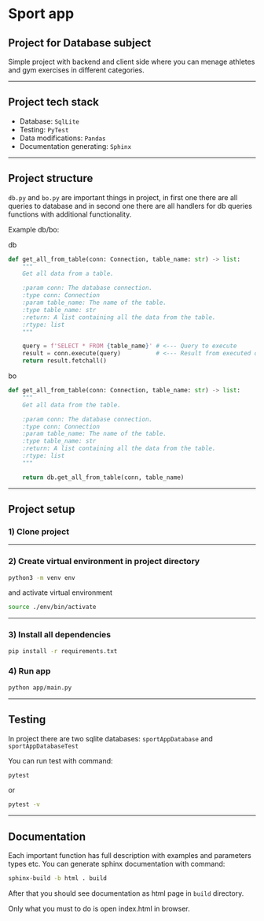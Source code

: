 # Sport app
## Project for Database subject
Simple project with backend and client side where you can menage athletes and gym exercises in different categories.

---

## Project tech stack

- Database: ```SqlLite```
- Testing: ```PyTest```
- Data modifications: ```Pandas```
- Documentation generating: ```Sphinx```

---

## Project structure

```db.py``` and ```bo.py``` are important things in project,
in first one there are all queries to database and in second one there are all handlers for db queries functions with additional functionality.

Example db/bo:

db

```py
def get_all_from_table(conn: Connection, table_name: str) -> list:
    """
    Get all data from a table.

    :param conn: The database connection.
    :type conn: Connection
    :param table_name: The name of the table.
    :type table_name: str
    :return: A list containing all the data from the table.
    :rtype: list
    """

    query = f'SELECT * FROM {table_name}' # <--- Query to execute
    result = conn.execute(query)          # <--- Result from executed query
    return result.fetchall()
```

bo

```py
def get_all_from_table(conn: Connection, table_name: str) -> list:
    """
    Get all data from the table.

    :param conn: The database connection.
    :type conn: Connection
    :param table_name: The name of the table.
    :type table_name: str
    :return: A list containing all the data from the table.
    :rtype: list
    """

    return db.get_all_from_table(conn, table_name)
```

---

## Project setup

### 1) Clone project

---

### 2) Create virtual environment in project directory

```sh
python3 -m venv env
```

and activate virtual environment

```sh
source ./env/bin/activate
```

---

### 3) Install all dependencies

```sh
pip install -r requirements.txt
```

### 4) Run app

```sh
python app/main.py
```

---

## Testing

In project there are two sqlite databases: ```sportAppDatabase``` and ```sportAppDatabaseTest```

You can run test with command:

```sh
pytest
```
or

```sh
pytest -v
```

---

## Documentation

Each important function has full description with examples and parameters types etc. You can generate sphinx documentation with command:

```sh
sphinx-build -b html . build
```

After that you should see documentation as html page in ```build``` directory.

Only what you must to do is open index.html in browser.

